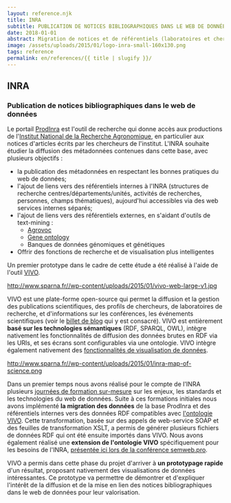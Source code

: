 ```yaml
---
layout: reference.njk
title: INRA
subtitle: PUBLICATION DE NOTICES BIBLIOGRAPHIQUES DANS LE WEB DE DONNÉES
date: 2018-01-01
abstract: Migration de notices et de référentiels (laboratoires et chercheurs) XML vers le web de données en utilisant la plate-forme VIVO.
image: /assets/uploads/2015/01/logo-inra-small-160x130.png
tags: reference
permalink: en/references/{{ title | slugify }}/
---
```


## INRA

### Publication de notices bibliographiques dans le web de données

Le portail [ProdInra](http://prodinra.inra.fr/) est l'outil de recherche qui donne accès aux productions de l'[Institut National de la Recherche Agronomique](http://inra.fr/), en particulier aux notices d'articles écrits par les chercheurs de l'institut. L'INRA souhaite étudier la diffusion des métadonnées contenues dans cette base, avec plusieurs objectifs :

- la publication des métadonnées en respectant les bonnes pratiques du web de données;
- l'ajout de liens vers des référentiels internes à l'INRA (structures de recherche centres/départements/unités, activités de recherches, personnes, champs thématiques), aujourd'hui accessibles via des web services internes séparés;
- l'ajout de liens vers des référentiels externes, en s'aidant d'outils de text-mining :
  - [Agrovoc](http://aims.fao.org/fr/agrovoc)
  - [Gene ontology](http://geneontology.org/)
  - Banques de données génomiques et génétiques
- Offrir des fonctions de recherche et de visualisation plus intelligentes

Un premier prototype dans le cadre de cette étude a été réalisé à l'aide de l'outil [VIVO](http://www.vivoweb.org/).

http://www.sparna.fr//wp-content/uploads/2015/01/vivo-web-large-v1.jpg

VIVO est une plate-forme open-source qui permet la diffusion et la gestion des publications scientifiques, des profils de chercheurs, de laboratoires de recherche, et d'informations sur les conférences, les événements scientifiques (voir le [billet de blog](http://blog.sparna.fr/vivo-vitro-edition-publication-rdf-ontologie/) qui y est consacré). VIVO est entièrement **basé sur les technologies sémantiques** (RDF, SPARQL, OWL), intègre nativement les fonctionnalités de diffusion des données brutes en RDF via les URIs, et ses écrans sont configurables via une ontologie. VIVO intègre également nativement des [fonctionnalités de visualisation de données](http://vivo.cns.iu.edu/gallery.html).

http://www.sparna.fr//wp-content/uploads/2015/01/inra-map-of-science.png

Dans un premier temps nous avons réalisé pour le compte de l'INRA plusieurs [journées de formation sur-mesure](http://www.sparna.fr//?page_id=20) sur les enjeux, les standards et les technologies du web de données. Suite à ces formations initiales nous avons implémenté **la migration des données** de la base ProdInra et des référentiels internes vers des données RDF compatibles avec [l'ontologie VIVO](https://wiki.duraspace.org/display/VIVO/VIVO-ISF+Ontology). Cette transformation, basée sur des appels de web-service SOAP et des feuilles de transformation XSLT, a permis de générer plusieurs fichiers de données RDF qui ont été ensuite importés dans VIVO. Nous avons également réalisé une **extension de l'ontologie VIVO** spécifiquement pour les besoins de l'INRA, [présentée ici lors de la conférence semweb.pro](http://fr.slideshare.net/SemWebPro/04-edzale).

VIVO a permis dans cette phase du projet d'arriver à **un prototypage rapide** d'un résultat, proposant nativement des visualisations de données intéressantes. Ce prototype va permettre de démontrer et d'expliquer l'intérêt de la diffusion et de la mise en lien des notices bibliographiques dans le web de données pour leur valorisation.